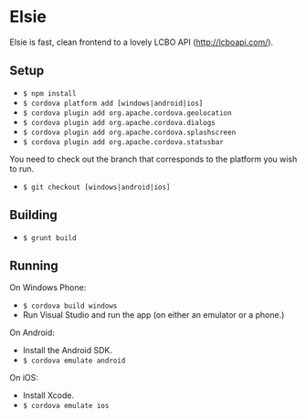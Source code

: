 Elsie
====

Elsie is fast, clean frontend to a lovely LCBO API (http://lcboapi.com/).  

## Setup ##

* `$ npm install`
* `$ cordova platform add [windows|android|ios]`
* `$ cordova plugin add org.apache.cordova.geolocation`
* `$ cordova plugin add org.apache.cordova.dialogs`
* `$ cordova plugin add org.apache.cordova.splashscreen`
* `$ cordova plugin add org.apache.cordova.statusbar`

You need to check out the branch that corresponds to the platform you wish to run.
* `$ git checkout [windows|android|ios]`

## Building ##
* `$ grunt build`

## Running ##

On Windows Phone:
* `$ cordova build windows` 
* Run Visual Studio and run the app (on either an emulator or a phone.)

On Android:
* Install the Android SDK.
* `$ cordova emulate android`

On iOS:
* Install Xcode.
* `$ cordova emulate ios`


